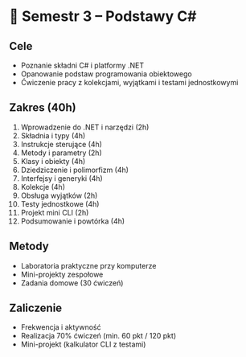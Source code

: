 # 📘 Semestr 3 – Podstawy C#

## Cele
- Poznanie składni C# i platformy .NET  
- Opanowanie podstaw programowania obiektowego  
- Ćwiczenie pracy z kolekcjami, wyjątkami i testami jednostkowymi  

## Zakres (40h)
1. Wprowadzenie do .NET i narzędzi (2h)  
2. Składnia i typy (4h)  
3. Instrukcje sterujące (4h)  
4. Metody i parametry (2h)  
5. Klasy i obiekty (4h)  
6. Dziedziczenie i polimorfizm (4h)  
7. Interfejsy i generyki (4h)  
8. Kolekcje (4h)  
9. Obsługa wyjątków (2h)  
10. Testy jednostkowe (4h)  
11. Projekt mini CLI (2h)  
12. Podsumowanie i powtórka (4h)  

## Metody
- Laboratoria praktyczne przy komputerze  
- Mini-projekty zespołowe  
- Zadania domowe (30 ćwiczeń)  

## Zaliczenie
- Frekwencja i aktywność  
- Realizacja 70% ćwiczeń (min. 60 pkt / 120 pkt)  
- Mini-projekt (kalkulator CLI z testami)  
